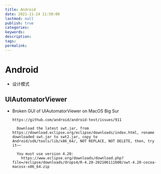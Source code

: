```yaml
---
title: Android
date: 2021-11-24 11:50:00
lastmod: null
publish: true
categories: 
keywords: 
description:
tags: 
permalink:
---
```

# Android
- 设计模式

## UIAutomatorViewer
- Broken GUI of UIAutomatorViewer on MacOS Big Sur
  ```
  https://github.com/android/android-test/issues/911

    Download the latest swt.jar, from https://download.eclipse.org/eclipse/downloads/index.html, rename downloaded swt.jar to swt2.jar, copy to Android/sdk/tools/lib/x86_64/, NOT REPLACE, NOT DELETE, then, try it~~

    You must use version 4.20:
      https://www.eclipse.org/downloads/download.php?file=/eclipse/downloads/drops4/R-4.20-202106111600/swt-4.20-cocoa-macosx-x86_64.zip
  ```